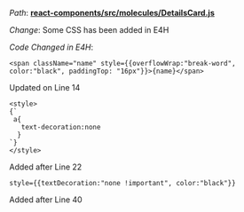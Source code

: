 *Path*: <b><ins>react-components/src/molecules/DetailsCard.js</b></ins>

*Change*: Some CSS has been added in E4H

 *Code Changed in E4H*:   

```
<span className="name" style={{overflowWrap:"break-word", color:"black", paddingTop: "16px"}}>{name}</span>
```

Updated on Line 14

```
<style>
{`
 a{
   text-decoration:none
  }
`}
</style>
```

Added after Line 22

```
style={{textDecoration:"none !important", color:"black"}}
```

Added after Line 40